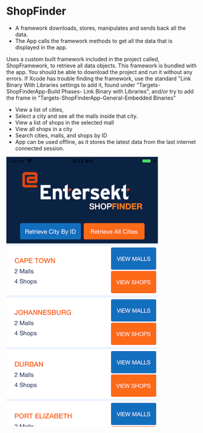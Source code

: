 # ShopFinder
- A framework downloads, stores, manipulates and sends back all the data.
- The App calls the framework methods to get all the data that is displayed in the app.

Uses a custom built framework included in the project called, ShopFramework, to retrieve all data objects. This framework is bundled with the app. You should be able to download the project and run it without any errors. If Xcode has trouble finding the framework, use the standard "Link Binary With Libraries settings to add it, found under "Targets-ShopFinderApp-Build Phases- Link Binary with Libraries", and/or try to add the frame in "Targets-ShopFinderApp-General-Embedded Binaries"

- View a list of cities, 
- Select a city and see all the malls inside that city.
- View a list of shops in the selected mall
- View all shops in a city
- Search cities, malls, and shops by ID
- App can be used offline, as it stores the latest data from the last internet connected session.

![First Screen - List of cities](https://github.com/Kyle0021/ShopFinder/blob/master/FirstScreen.png)

